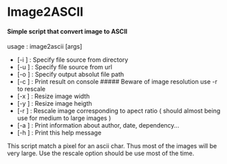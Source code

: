 Image2ASCII
===========

#### Simple script that convert image to ASCII

usage : image2ascii [args]
* [-i <inputfile>]      : Specify file source from directory
* [-u <url>]            : Specify file source from url
* [-o <outputfile>]     : Specify output absolut file path
* [-c <outputconsole>]  : Print result on console  ##### Beware of image resolution use -r to rescale
* [-x <resize Width>]   : Resize image width
* [-y <resize Height>]  : Resize image heigth
* [-r <rescale>]        : Rescale image corresponding to apect ratio ( should almost being use for medium to large images )
* [-a <about>]          : Print information about author, date, dependency...
* [-h <help>]           : Print this help message

This script match a pixel for an ascii char. Thus most of the images will be very large.
Use the rescale option should be use most of the time.
